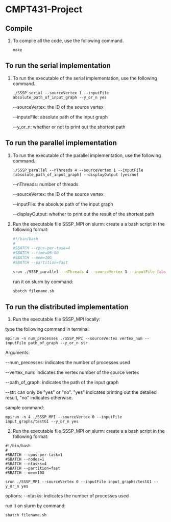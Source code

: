 # CMPT431-Project
## Compile

1. To compile all the code, use the following command.

   ```shell
   make
   ```

## To run the serial implementation

1. To run the executable of the serial implementation, use the following command.

   ```shell
   ./SSSP_serial --sourceVertex 1 --inputFile absolute_path_of_input_graph --y_or_n yes
   ```

   --sourceVertex: the ID of the source vertex

   --inputeFile: absolute path of the input graph

   --y_or_n: whether or not to print out the shortest path

## To run the parallel implementation

1. To run the executable of the parallel implementation, use the following command.

   ```shell
   ./SSSP_parallel --nThreads 4 --sourceVertex 1 --inputFile [absolute_path_of_input_graph] --displayOutput [yes/no]
   ```

   --nThreads: number of threads

   --sourceVertex: the ID of the source vertex

   --inputFile: the absolute path of the input graph

   --displayOutput: whether to print out the result of the shortest path

2. Run the executable file SSSP_MPI on slurm:
   create a a bash script  in the following format:

   ```bash
   #!/bin/bash
   #
   #SBATCH --cpus-per-task=4
   #SBATCH --time=05:00
   #SBATCH --mem=10G
   #SBATCH --partition=fast
   
   srun ./SSSP_parallel --nThreads 4 --sourceVertex 1 --inputFile [absolute_path_of_input_graph] --displayOutput [yes/no]
   ```

   run it on slurm by command:

   ```bash
   sbatch filename.sh
   ```

## To run the distributed implementation

1. Run the executable file SSSP_MPI locally:

type the following command in terminal:

```shell
mpirun -n num_processes ./SSSP_MPI --sourceVertex vertex_num --inputFile path_of_graph --y_or_n str 
```

Arguments:

--num_precesses: indicates the number of processes used   

--vertex_num: indicates the vertex number of the source vertex

--path_of_graph: indicates the path of the input graph 

--str: can only be "yes" or "no". "yes" indicates printing out the detailed result, "no" indicates otherwise.

sample command:

```shell
mpirun -n 4 ./SSSP_MPI --sourceVertex 0 --inputFile input_graphs/testG1 --y_or_n yes
```

2. Run the executable file SSSP_MPI on slurm:
   create a a bash script  in the following format:

```shell
#!/bin/bash
#
#SBATCH --cpus-per-task=1
#SBATCH --nodes=1
#SBATCH --ntasks=4
#SBATCH --partition=fast
#SBATCH --mem=10G

srun ./SSSP_MPI --sourceVertex 0 --inputFile input_graphs/testG1 --y_or_n yes
```

options:
--ntasks: indicates the number of processes used

run it on slurm by command:

```shell
sbatch filename.sh
```

